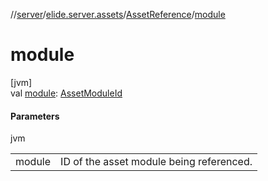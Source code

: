 //[server](../../../index.md)/[elide.server.assets](../index.md)/[AssetReference](index.md)/[module](module.md)

# module

[jvm]\
val [module](module.md): [AssetModuleId](../../elide.server/index.md#-803173189%2FClasslikes%2F-1343588467)

#### Parameters

jvm

| | |
|---|---|
| module | ID of the asset module being referenced. |
